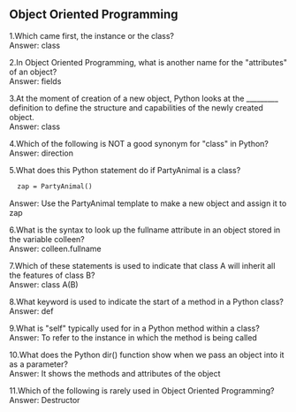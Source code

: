 ## Object Oriented Programming
1.Which came first, the instance or the class?   
Answer: class  

2.In Object Oriented Programming, what is another name for the "attributes" of an object?   
Answer: fields

3.At the moment of creation of a new object, Python looks at the _________ definition to define the structure and capabilities of the newly created object.  
Answer: class

4.Which of the following is NOT a good synonym for "class" in Python?  
Answer: direction  

5.What does this Python statement do if PartyAnimal is a class?    
```html
  zap = PartyAnimal()
```
Answer: Use the PartyAnimal template to make a new object and assign it to zap

6.What is the syntax to look up the fullname attribute in an object stored in the variable colleen?  
Answer: colleen.fullname

7.Which of these statements is used to indicate that class A will inherit all the features of class B?  
Answer: class A(B)

8.What keyword is used to indicate the start of a method in a Python class?  
Answer: def

9.What is "self" typically used for in a Python method within a class?  
Answer: To refer to the instance in which the method is being called

10.What does the Python dir() function show when we pass an object into it as a parameter?  
Answer: It shows the methods and attributes of the object

11.Which of the following is rarely used in Object Oriented Programming?  
Answer: Destructor
